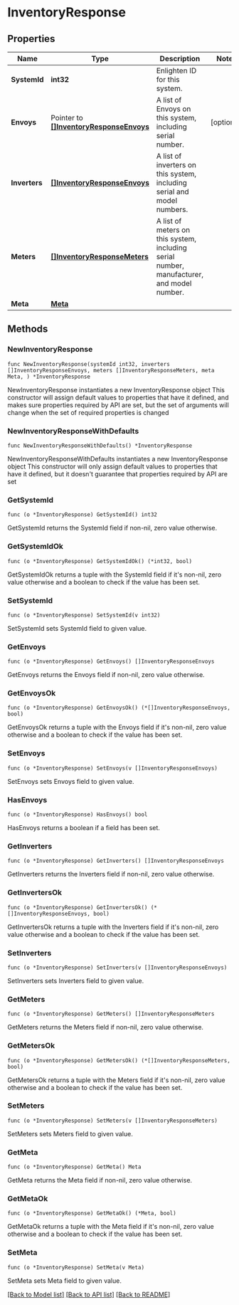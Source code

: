# InventoryResponse

## Properties

Name | Type | Description | Notes
------------ | ------------- | ------------- | -------------
**SystemId** | **int32** | Enlighten ID for this system. | 
**Envoys** | Pointer to [**[]InventoryResponseEnvoys**](InventoryResponseEnvoys.md) | A list of Envoys on this system, including serial number. | [optional] 
**Inverters** | [**[]InventoryResponseEnvoys**](InventoryResponseEnvoys.md) | A list of inverters on this system, including serial and model numbers. | 
**Meters** | [**[]InventoryResponseMeters**](InventoryResponseMeters.md) | A list of meters on this system, including serial number, manufacturer, and model number. | 
**Meta** | [**Meta**](Meta.md) |  | 

## Methods

### NewInventoryResponse

`func NewInventoryResponse(systemId int32, inverters []InventoryResponseEnvoys, meters []InventoryResponseMeters, meta Meta, ) *InventoryResponse`

NewInventoryResponse instantiates a new InventoryResponse object
This constructor will assign default values to properties that have it defined,
and makes sure properties required by API are set, but the set of arguments
will change when the set of required properties is changed

### NewInventoryResponseWithDefaults

`func NewInventoryResponseWithDefaults() *InventoryResponse`

NewInventoryResponseWithDefaults instantiates a new InventoryResponse object
This constructor will only assign default values to properties that have it defined,
but it doesn't guarantee that properties required by API are set

### GetSystemId

`func (o *InventoryResponse) GetSystemId() int32`

GetSystemId returns the SystemId field if non-nil, zero value otherwise.

### GetSystemIdOk

`func (o *InventoryResponse) GetSystemIdOk() (*int32, bool)`

GetSystemIdOk returns a tuple with the SystemId field if it's non-nil, zero value otherwise
and a boolean to check if the value has been set.

### SetSystemId

`func (o *InventoryResponse) SetSystemId(v int32)`

SetSystemId sets SystemId field to given value.


### GetEnvoys

`func (o *InventoryResponse) GetEnvoys() []InventoryResponseEnvoys`

GetEnvoys returns the Envoys field if non-nil, zero value otherwise.

### GetEnvoysOk

`func (o *InventoryResponse) GetEnvoysOk() (*[]InventoryResponseEnvoys, bool)`

GetEnvoysOk returns a tuple with the Envoys field if it's non-nil, zero value otherwise
and a boolean to check if the value has been set.

### SetEnvoys

`func (o *InventoryResponse) SetEnvoys(v []InventoryResponseEnvoys)`

SetEnvoys sets Envoys field to given value.

### HasEnvoys

`func (o *InventoryResponse) HasEnvoys() bool`

HasEnvoys returns a boolean if a field has been set.

### GetInverters

`func (o *InventoryResponse) GetInverters() []InventoryResponseEnvoys`

GetInverters returns the Inverters field if non-nil, zero value otherwise.

### GetInvertersOk

`func (o *InventoryResponse) GetInvertersOk() (*[]InventoryResponseEnvoys, bool)`

GetInvertersOk returns a tuple with the Inverters field if it's non-nil, zero value otherwise
and a boolean to check if the value has been set.

### SetInverters

`func (o *InventoryResponse) SetInverters(v []InventoryResponseEnvoys)`

SetInverters sets Inverters field to given value.


### GetMeters

`func (o *InventoryResponse) GetMeters() []InventoryResponseMeters`

GetMeters returns the Meters field if non-nil, zero value otherwise.

### GetMetersOk

`func (o *InventoryResponse) GetMetersOk() (*[]InventoryResponseMeters, bool)`

GetMetersOk returns a tuple with the Meters field if it's non-nil, zero value otherwise
and a boolean to check if the value has been set.

### SetMeters

`func (o *InventoryResponse) SetMeters(v []InventoryResponseMeters)`

SetMeters sets Meters field to given value.


### GetMeta

`func (o *InventoryResponse) GetMeta() Meta`

GetMeta returns the Meta field if non-nil, zero value otherwise.

### GetMetaOk

`func (o *InventoryResponse) GetMetaOk() (*Meta, bool)`

GetMetaOk returns a tuple with the Meta field if it's non-nil, zero value otherwise
and a boolean to check if the value has been set.

### SetMeta

`func (o *InventoryResponse) SetMeta(v Meta)`

SetMeta sets Meta field to given value.



[[Back to Model list]](../README.md#documentation-for-models) [[Back to API list]](../README.md#documentation-for-api-endpoints) [[Back to README]](../README.md)


